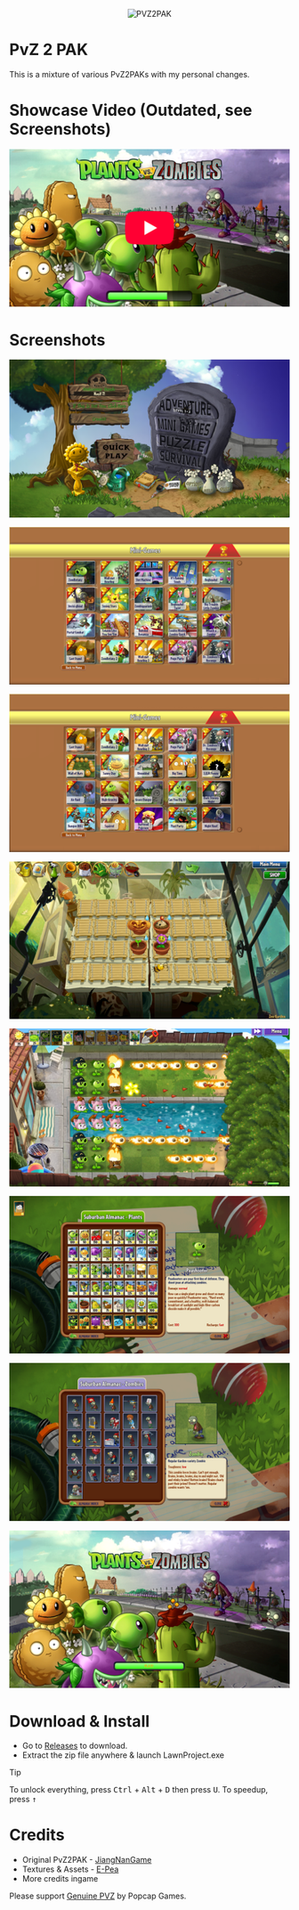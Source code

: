<p align="center"><img alt="PVZ2PAK" src="https://raw.githubusercontent.com/jiangnangame/PVZ2PAK/master/images/PvZ_Logo.png"/></p>

# PvZ 2 PAK
This is a mixture of various PvZ2PAKs with my personal changes.

# Showcase Video (Outdated, see Screenshots)
[![Showcase Video](/screenshots/Thumbnail.png)](https://youtu.be/m42s43pK-wo)

# Screenshots
![Menu](/screenshots/Menu.png)

![Minigames](/screenshots/Minigames.png)

![Minigames](/screenshots/Minigames2.png)

![ZenGarden](/screenshots/ZenGarden.png)

![LastStand](/screenshots/LastStand.png)

![AlmanacPlants](/screenshots/AlmanacPlants.png)

![AlmanacZombies](/screenshots/AlmanacZombies.png)

![TitleScreen](/screenshots/TitleScreen.png)

# Download & Install
* Go to [Releases](https://github.com/nasiftanjim/PVZ2PAK/releases/latest) to download.
* Extract the zip file anywhere & launch LawnProject.exe

> [!TIP]
> To unlock everything, press <kbd>Ctrl</kbd> + <kbd>Alt</kbd> + <kbd>D</kbd> then press <kbd>U</kbd>.
> To speedup, press <kbd>↑</kbd>

# Credits
* Original PvZ2PAK - [JiangNanGame](https://github.com/jiangnangame/PVZ2PAK)
* Textures & Assets - [E-Pea](https://youtube.com/@e-pea)
* More credits ingame

Please support [Genuine PVZ](https://www.ea.com/games/plants-vs-zombies) by Popcap Games.
